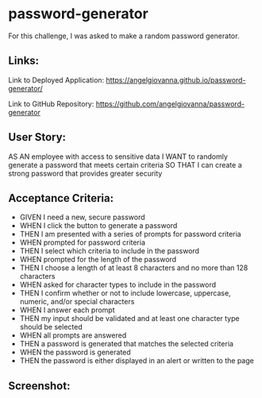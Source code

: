 # password-generator
For this challenge, I was asked to make a random password generator.
 
## Links:
Link to Deployed Application:
 https://angelgiovanna.github.io/password-generator/
 
Link to GitHub Repository:
https://github.com/angelgiovanna/password-generator
 
## User Story:
AS AN employee with access to sensitive data
I WANT to randomly generate a password that meets certain criteria
SO THAT I can create a strong password that provides greater security
 
## Acceptance Criteria:
* GIVEN I need a new, secure password
* WHEN I click the button to generate a password
* THEN I am presented with a series of prompts for password criteria
* WHEN prompted for password criteria
* THEN I select which criteria to include in the password
* WHEN prompted for the length of the password
* THEN I choose a length of at least 8 characters and no more than 128 characters
* WHEN asked for character types to include in the password
* THEN I confirm whether or not to include lowercase, uppercase, numeric, and/or special characters
* WHEN I answer each prompt
* THEN my input should be validated and at least one character type should be selected
* WHEN all prompts are answered
* THEN a password is generated that matches the selected criteria
* WHEN the password is generated
* THEN the password is either displayed in an alert or written to the page
 
## Screenshot:
